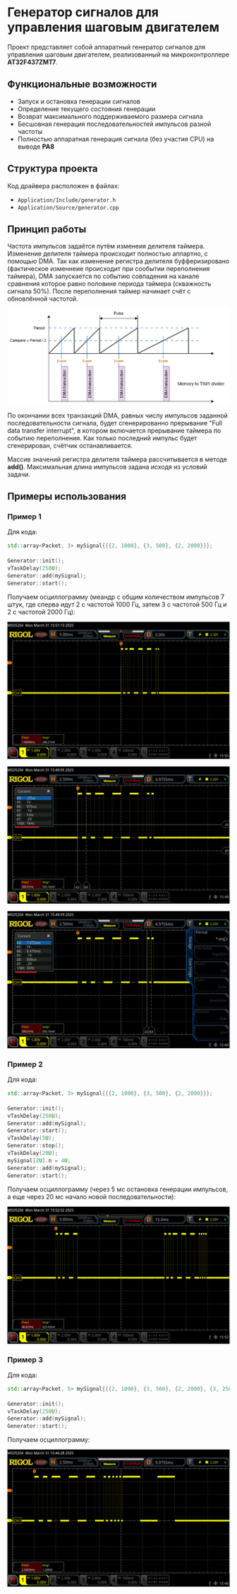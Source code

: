 # Генератор сигналов для управления шаговым двигателем

Проект представляет собой аппаратный генератор сигналов для управления шаговым двигателем, реализованный на микроконтроллере **AT32F437ZMT7**.

## Функциональные возможности
- Запуск и остановка генерации сигналов
- Определение текущего состояния генерации
- Возврат максимального поддерживаемого размера сигнала
- Бесшовная генерация последовательностей импульсов разной частоты
- Полностью аппаратная генерация сигнала (без участия CPU) на выводе **PA8**

## Структура проекта
Код драйвера расположен в файлах:
- `Application/Include/generator.h`
- `Application/Source/generator.cpp`

## Принцип работы
Частота импульсов задаётся путём изменеия делителя таймера. Изменение делителя таймера происходит полностью аппартно, 
с помощью DMA. Так как изменение регистра делителя буфферизировано (фактическое изменнеие происходит при сообытии переполнения таймера), DMA
запускается по событию совпадения на канале сравнения которое равно половине периода таймера (скважность сигнала 50%). После переполнения таймер
начинает счёт с обновлённой частотой.

![](img/diag.png)

По окончании всех транзакций DMA, равных числу импульсов заданной последовательности сигнала, будет сгенерированно прерывание "Full data transfer 
interrupt", в котором включается прерывание таймера по событию переполнения. Как только последний импульс будет сгенерирован, счётчик останавливается.

Массив значений регистра делителя таймера рассчитывается в методе **add()**. Максимальная длина импульсов задана исходя из условий задачи.

## Примеры использования

### Пример 1
Для кода:
```cpp
std::array<Packet, 3> mySignal{{{2, 1000}, {3, 500}, {2, 2000}}};

Generator::init();
vTaskDelay(250U);
Generator::add(mySignal);
Generator::start();
```

Получаем осциллограмму (меандр с общим количеством импульсов 7 штук, где сперва идут 2 с частотой 1000 Гц, затем 3 с частотой 500 Гц и 2 с частотой 2000 Гц):

![](img/img1.png)

![](img/img2.png)

![](img/img3.png)

### Пример 2

Для кода:
```cpp
std::array<Packet, 3> mySignal{{{2, 1000}, {3, 500}, {2, 2000}}};

Generator::init();
vTaskDelay(250U);
Generator::add(mySignal);
Generator::start();
vTaskDelay(5U);
Generator::stop();
vTaskDelay(20U);
mySignal[2U].n = 4U;
Generator::add(mySignal);
Generator::start();
```
Получаем осциллограмму (через 5 мс остановка генерации импульсов, а еще через 20 мс начало новой последовательности):

![](img/img4.png)

### Пример 3
Для кода:
```cpp
std::array<Packet, 5> mySignal{{{2, 1000}, {3, 500}, {2, 2000}, {3, 2500}, {2, 250}}};

Generator::init();
vTaskDelay(250U);
Generator::add(mySignal);
Generator::start();
```

Получаем осциллограмму:

![](img/img5.png)
